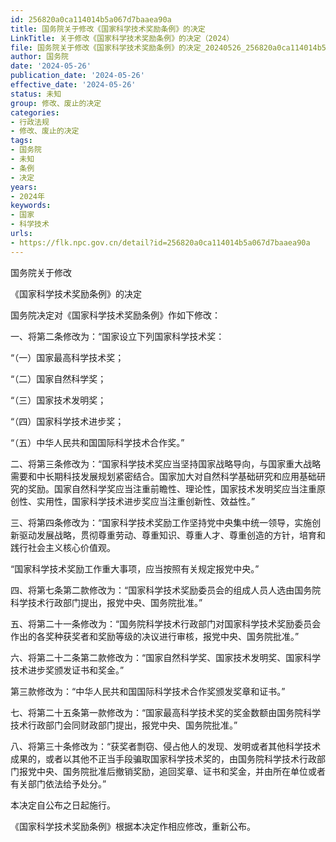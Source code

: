 ```yaml
---
id: 256820a0ca114014b5a067d7baaea90a
title: 国务院关于修改《国家科学技术奖励条例》的决定
LinkTitle: 关于修改《国家科学技术奖励条例》的决定（2024）
file: 国务院关于修改《国家科学技术奖励条例》的决定_20240526_256820a0ca114014b5a067d7baaea90a.docx
author: 国务院
date: '2024-05-26'
publication_date: '2024-05-26'
effective_date: '2024-05-26'
status: 未知
group: 修改、废止的决定
categories:
- 行政法规
- 修改、废止的决定
tags:
- 国务院
- 未知
- 条例
- 决定
years:
- 2024年
keywords:
- 国家
- 科学技术
urls:
- https://flk.npc.gov.cn/detail?id=256820a0ca114014b5a067d7baaea90a
---
```


国务院关于修改

《国家科学技术奖励条例》的决定

国务院决定对《国家科学技术奖励条例》作如下修改：

一、将第二条修改为：“国家设立下列国家科学技术奖：

“（一）国家最高科学技术奖；

“（二）国家自然科学奖；

“（三）国家技术发明奖；

“（四）国家科学技术进步奖；

“（五）中华人民共和国国际科学技术合作奖。”

二、将第三条修改为：“国家科学技术奖应当坚持国家战略导向，与国家重大战略需要和中长期科技发展规划紧密结合。国家加大对自然科学基础研究和应用基础研究的奖励。国家自然科学奖应当注重前瞻性、理论性，国家技术发明奖应当注重原创性、实用性，国家科学技术进步奖应当注重创新性、效益性。”

三、将第四条修改为：“国家科学技术奖励工作坚持党中央集中统一领导，实施创新驱动发展战略，贯彻尊重劳动、尊重知识、尊重人才、尊重创造的方针，培育和践行社会主义核心价值观。

“国家科学技术奖励工作重大事项，应当按照有关规定报党中央。”

四、将第七条第二款修改为：“国家科学技术奖励委员会的组成人员人选由国务院科学技术行政部门提出，报党中央、国务院批准。”

五、将第二十一条修改为：“国务院科学技术行政部门对国家科学技术奖励委员会作出的各奖种获奖者和奖励等级的决议进行审核，报党中央、国务院批准。”

六、将第二十二条第二款修改为：“国家自然科学奖、国家技术发明奖、国家科学技术进步奖颁发证书和奖金。”

第三款修改为：“中华人民共和国国际科学技术合作奖颁发奖章和证书。”

七、将第二十五条第一款修改为：“国家最高科学技术奖的奖金数额由国务院科学技术行政部门会同财政部门提出，报党中央、国务院批准。”

八、将第三十条修改为：“获奖者剽窃、侵占他人的发现、发明或者其他科学技术成果的，或者以其他不正当手段骗取国家科学技术奖的，由国务院科学技术行政部门报党中央、国务院批准后撤销奖励，追回奖章、证书和奖金，并由所在单位或者有关部门依法给予处分。”

本决定自公布之日起施行。

《国家科学技术奖励条例》根据本决定作相应修改，重新公布。
